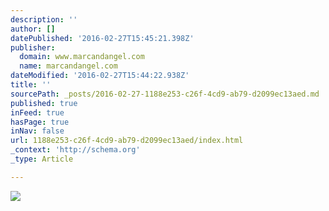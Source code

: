 ```yaml
---
description: ''
author: []
datePublished: '2016-02-27T15:45:21.398Z'
publisher:
  domain: www.marcandangel.com
  name: marcandangel.com
dateModified: '2016-02-27T15:44:22.938Z'
title: ''
sourcePath: _posts/2016-02-27-1188e253-c26f-4cd9-ab79-d2099ec13aed.md
published: true
inFeed: true
hasPage: true
inNav: false
url: 1188e253-c26f-4cd9-ab79-d2099ec13aed/index.html
_context: 'http://schema.org'
_type: Article

---
```

![](http://i1.wp.com/www.marcandangel.com/images/10-toxic-family-members.jpg?zoom=1.5&resize=500%2C333)